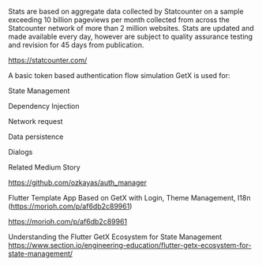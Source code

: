 Stats are based on aggregate data collected by Statcounter on a sample exceeding 10 billion pageviews per month collected from across the Statcounter network of more than 2 million websites. Stats are updated and made available every day, however are subject to quality assurance testing and revision for 45 days from publication.

https://statcounter.com/


A basic token based authentication flow simulation GetX is used for:

State Management

Dependency Injection

Network request

Data persistence

Dialogs

Related Medium Story

https://github.com/ozkayas/auth_manager

Flutter Template App Based on GetX with Login, Theme Management, I18n  (https://morioh.com/p/af6db2c89961)

https://morioh.com/p/af6db2c89961


Understanding the Flutter GetX Ecosystem for State Management 
https://www.section.io/engineering-education/flutter-getx-ecosystem-for-state-management/

